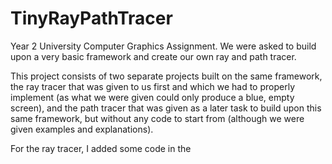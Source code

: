 # TinyRayPathTracer

Year 2 University Computer Graphics Assignment. We were asked to build upon a very basic framework and create our own ray and path tracer.

This project consists of two separate projects built on the same framework, the ray tracer that was given to us first and which we had to
properly implement (as what we were given could only produce a blue, empty screen), and the path tracer that was given as a later task to build upon this same framework, but without any code to start from (although we were given examples and explanations).

For the ray tracer, I added some code in the 
